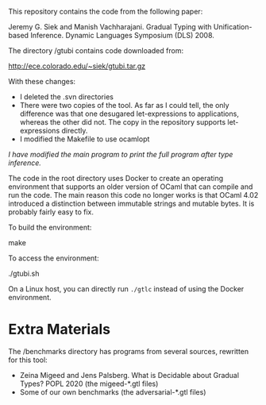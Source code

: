 This repository contains the code from the following paper:

Jeremy G. Siek and Manish Vachharajani. Gradual Typing with Unification-based 
Inference. Dynamic Languages Symposium (DLS) 2008.

The directory /gtubi contains code downloaded from:

http://ece.colorado.edu/~siek/gtubi.tar.gz

With these changes:

- I deleted the .svn directories
- There were two copies of the tool. As far as I could tell, the only difference
  was that one desugared let-expressions to applications, whereas the other
  did not. The copy in the repository supports let-expressions directly.
- I modified the Makefile to use ocamlopt

*I have modified the main program to print the full program after type
inference.*

The code in the root directory uses Docker to create an operating environment
that supports an older version of OCaml that can compile and run the code.
The main reason this code no longer works is that OCaml 4.02 introduced a
distinction between immutable strings and mutable bytes. It is probably
fairly easy to fix.

To build the environment:

make

To access the environment:

./gtubi.sh

On a Linux host, you can directly run `./gtlc` instead of using the Docker environment.

Extra Materials
===============

The /benchmarks directory has programs from several sources, rewritten for
this tool:

- Zeina Migeed and Jens Palsberg. What is Decidable about Gradual Types? 
  POPL 2020 (the migeed-*.gtl files)
- Some of our own benchmarks (the adversarial-*.gtl files)
